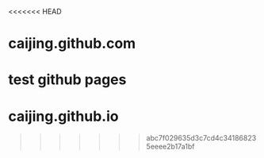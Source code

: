 <<<<<<< HEAD
# caijing.github.com
test github pages
=======
# caijing.github.io
>>>>>>> abc7f029635d3c7cd4c341868235eeee2b17a1bf
